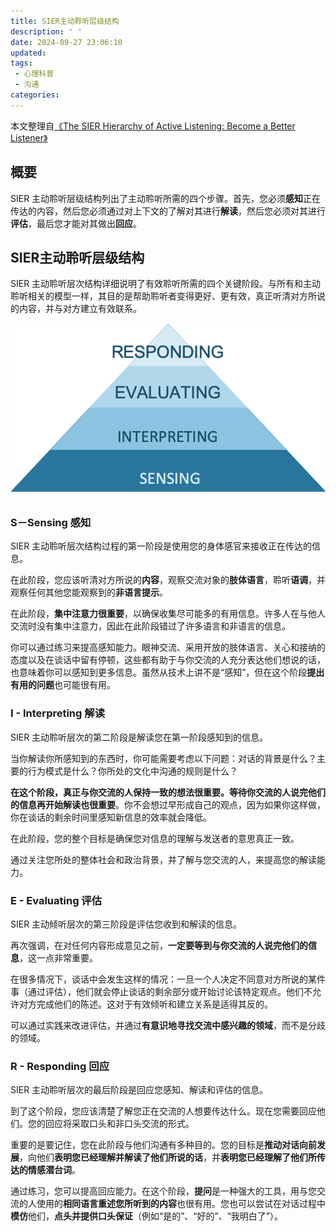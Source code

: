 ```yaml
---
title: SIER主动聆听层级结构
description: ' '
date: 2024-09-27 23:06:10
updated:
tags:
 - 心理科普
 - 沟通
categories:
---
```


本文整理自[《The SIER Hierarchy of Active Listening: Become a Better Listener》](https://worldofwork.io/2019/07/sier-hierarchy-of-active-listening/)

## 概要

SIER 主动聆听层级结构列出了主动聆听所需的四个步骤。首先，您必须**感知**正在传达的内容，然后您必须通过对上下文的了解对其进行**解读**，然后您必须对其进行**评估**，最后您才能对其做出**回应**。

## SIER主动聆听层级结构

SIER 主动聆听层次结构详细说明了有效聆听所需的四个关键阶段。与所有和主动聆听相关的模型一样，其目的是帮助聆听者变得更好、更有效，真正听清对方所说的内容，并与对方建立有效联系。

<img src="/images/SIER主动倾听/SIER-Active-listening.png" width="600">


### S－Sensing 感知

SIER 主动聆听层次结构过程的第一阶段是使用您的身体感官来接收正在传达的信息。

在此阶段，您应该听清对方所说的**内容**，观察交流对象的**肢体语言**，聆听**语调**，并观察任何其他您能观察到的**非语言提示**。

在此阶段，**集中注意力很重要**，以确保收集尽可能多的有用信息。许多人在与他人交流时没有集中注意力，因此在此阶段错过了许多语言和非语言的信息。

你可以通过练习来提高感知能力。眼神交流、采用开放的肢体语言、关心和接纳的态度以及在谈话中留有停顿，这些都有助于与你交流的人充分表达他们想说的话，也意味着你可以感知到更多信息。虽然从技术上讲不是“感知”，但在这个阶段**提出有用的问题**也可能很有用。

### I - Interpreting 解读

SIER 主动聆听层次的第二阶段是解读您在第一阶段感知到的信息。

当你解读你所感知到的东西时，你可能需要考虑以下问题：对话的背景是什么？主要的行为模式是什么？你所处的文化中沟通的规则是什么？

**在这个阶段，真正与你交流的人保持一致的想法很重要。等待你交流的人说完他们的信息再开始解读也很重要**。你不会想过早形成自己的观点，因为如果你这样做，你在谈话的剩余时间里感知新信息的效率就会降低。

在此阶段，您的整个目标是确保您对信息的理解与发送者的意思真正一致。

通过关注您所处的整体社会和政治背景，并了解与您交流的人，来提高您的解读能力。 

### E - Evaluating 评估

SIER 主动倾听层次的第三阶段是评估您收到和解读的信息。

再次强调，在对任何内容形成意见之前，**一定要等到与你交流的人说完他们的信息**，这一点非常重要。

在很多情况下，谈话中会发生这样的情况：一旦一个人决定不同意对方所说的某件事（通过评估），他们就会停止谈话的剩余部分或开始讨论该特定观点。他们不允许对方完成他们的陈述。这对于有效倾听和建立关系是适得其反的。

可以通过实践来改进评估，并通过**有意识地寻找交流中感兴趣的领域**，而不是分歧的领域。

### R - Responding 回应

SIER 主动聆听层次的最后阶段是回应您感知、解读和评估的信息。

到了这个阶段，您应该清楚了解您正在交流的人想要传达什么。现在您需要回应他们。您的回应将采取口头和非口头交流的形式。

重要的是要记住，您在此阶段与他们沟通有多种目的。您的目标是**推动对话向前发展**，向他们**表明您已经理解并解读了他们所说的话**，并**表明您已经理解了他们所传达的情感潜台词**。

通过练习，您可以提高回应能力。在这个阶段，**提问**是一种强大的工具，用与您交流的人使用的**相同语言重述您所听到的内容**也很有用。您也可以尝试在对话过程中**模仿**他们，**点头并提供口头保证**（例如“是的”、“好的”、“我明白了”）。